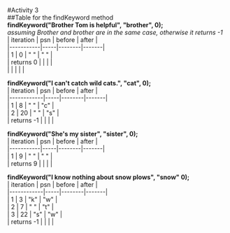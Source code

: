 #Activity 3  
##Table for the findKeyword method  
**findKeyword("Brother Tom is helpful", "brother", 0);**  
_assuming Brother and brother are in the same case, otherwise it returns -1_  
| iteration | psn | before | after |  
|-----------|-----|--------|-------|  
| 1         | 0   | " "    | " "   |  
| returns 0 |     |        |       |  
|           |     |        |       |  
					
**findKeyword("I can't catch wild cats.", "cat", 0);**  
| iteration  | psn | before | after |  
|------------|-----|--------|-------|  
| 1          | 8   | " "    | "c"   |  
| 2          | 20  | " "    | "s"   |  
| returns -1 |     |        |       |  
					
**findKeyword("She's my sister", "sister", 0);**  
| iteration | psn | before | after |  
|-----------|-----|--------|-------|  
| 1         | 9   | " "    | " "   |  
| returns 9 |     |        |       |  
					
**findKeyword("I know nothing about snow plows", "snow" 0);**  
| iteration  | psn | before | after |  
|------------|-----|--------|-------|  
| 1          | 3   | "k"    | "w"   |  
| 2          | 7   | " "    | "t"   |  
| 3          | 22  | "s"    | "w"   |  
| returns -1 |     |        |       |  
